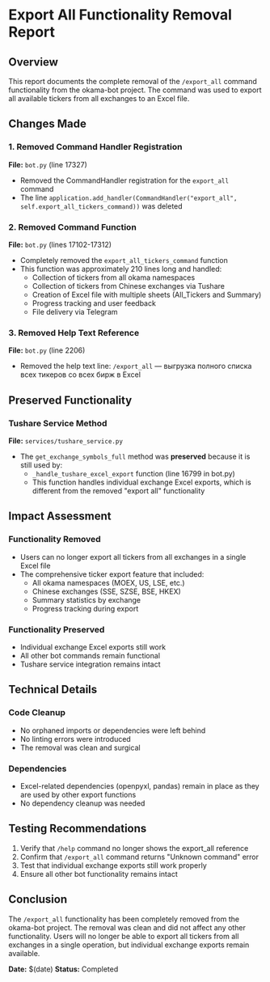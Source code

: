 # Export All Functionality Removal Report

## Overview
This report documents the complete removal of the `/export_all` command functionality from the okama-bot project. The command was used to export all available tickers from all exchanges to an Excel file.

## Changes Made

### 1. Removed Command Handler Registration
**File:** `bot.py` (line 17327)
- Removed the CommandHandler registration for the `export_all` command
- The line `application.add_handler(CommandHandler("export_all", self.export_all_tickers_command))` was deleted

### 2. Removed Command Function
**File:** `bot.py` (lines 17102-17312)
- Completely removed the `export_all_tickers_command` function
- This function was approximately 210 lines long and handled:
  - Collection of tickers from all okama namespaces
  - Collection of tickers from Chinese exchanges via Tushare
  - Creation of Excel file with multiple sheets (All_Tickers and Summary)
  - Progress tracking and user feedback
  - File delivery via Telegram

### 3. Removed Help Text Reference
**File:** `bot.py` (line 2206)
- Removed the help text line: `/export_all` — выгрузка полного списка всех тикеров со всех бирж в Excel

## Preserved Functionality

### Tushare Service Method
**File:** `services/tushare_service.py`
- The `get_exchange_symbols_full` method was **preserved** because it is still used by:
  - `_handle_tushare_excel_export` function (line 16799 in bot.py)
  - This function handles individual exchange Excel exports, which is different from the removed "export all" functionality

## Impact Assessment

### Functionality Removed
- Users can no longer export all tickers from all exchanges in a single Excel file
- The comprehensive ticker export feature that included:
  - All okama namespaces (MOEX, US, LSE, etc.)
  - Chinese exchanges (SSE, SZSE, BSE, HKEX)
  - Summary statistics by exchange
  - Progress tracking during export

### Functionality Preserved
- Individual exchange Excel exports still work
- All other bot commands remain functional
- Tushare service integration remains intact

## Technical Details

### Code Cleanup
- No orphaned imports or dependencies were left behind
- No linting errors were introduced
- The removal was clean and surgical

### Dependencies
- Excel-related dependencies (openpyxl, pandas) remain in place as they are used by other export functions
- No dependency cleanup was needed

## Testing Recommendations
1. Verify that `/help` command no longer shows the export_all reference
2. Confirm that `/export_all` command returns "Unknown command" error
3. Test that individual exchange exports still work properly
4. Ensure all other bot functionality remains intact

## Conclusion
The `/export_all` functionality has been completely removed from the okama-bot project. The removal was clean and did not affect any other functionality. Users will no longer be able to export all tickers from all exchanges in a single operation, but individual exchange exports remain available.

**Date:** $(date)
**Status:** Completed
